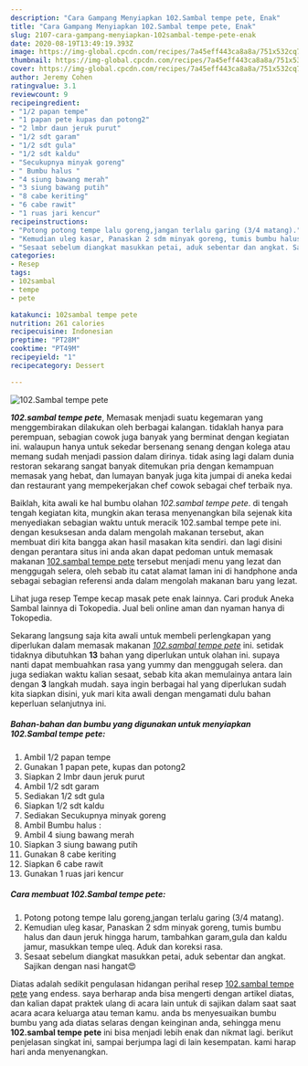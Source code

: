 ```yaml
---
description: "Cara Gampang Menyiapkan 102.Sambal tempe pete, Enak"
title: "Cara Gampang Menyiapkan 102.Sambal tempe pete, Enak"
slug: 2107-cara-gampang-menyiapkan-102sambal-tempe-pete-enak
date: 2020-08-19T13:49:19.393Z
image: https://img-global.cpcdn.com/recipes/7a45eff443ca8a8a/751x532cq70/102sambal-tempe-pete-foto-resep-utama.jpg
thumbnail: https://img-global.cpcdn.com/recipes/7a45eff443ca8a8a/751x532cq70/102sambal-tempe-pete-foto-resep-utama.jpg
cover: https://img-global.cpcdn.com/recipes/7a45eff443ca8a8a/751x532cq70/102sambal-tempe-pete-foto-resep-utama.jpg
author: Jeremy Cohen
ratingvalue: 3.1
reviewcount: 9
recipeingredient:
- "1/2 papan tempe"
- "1 papan pete kupas dan potong2"
- "2 lmbr daun jeruk purut"
- "1/2 sdt garam"
- "1/2 sdt gula"
- "1/2 sdt kaldu"
- "Secukupnya minyak goreng"
- " Bumbu halus "
- "4 siung bawang merah"
- "3 siung bawang putih"
- "8 cabe keriting"
- "6 cabe rawit"
- "1 ruas jari kencur"
recipeinstructions:
- "Potong potong tempe lalu goreng,jangan terlalu garing (3/4 matang)."
- "Kemudian uleg kasar, Panaskan 2 sdm minyak goreng, tumis bumbu halus dan daun jeruk hingga harum, tambahkan garam,gula dan kaldu jamur, masukkan tempe uleq. Aduk dan koreksi rasa."
- "Sesaat sebelum diangkat masukkan petai, aduk sebentar dan angkat. Sajikan dengan nasi hangat😍"
categories:
- Resep
tags:
- 102sambal
- tempe
- pete

katakunci: 102sambal tempe pete 
nutrition: 261 calories
recipecuisine: Indonesian
preptime: "PT28M"
cooktime: "PT49M"
recipeyield: "1"
recipecategory: Dessert

---
```



![102.Sambal tempe pete](https://img-global.cpcdn.com/recipes/7a45eff443ca8a8a/751x532cq70/102sambal-tempe-pete-foto-resep-utama.jpg)

<b><i>102.sambal tempe pete</i></b>, Memasak menjadi suatu kegemaran yang menggembirakan dilakukan oleh berbagai kalangan. tidaklah hanya para perempuan, sebagian cowok juga banyak yang berminat dengan kegiatan ini. walaupun hanya untuk sekedar bersenang senang dengan kolega atau memang sudah menjadi passion dalam dirinya. tidak asing lagi dalam dunia restoran sekarang sangat banyak ditemukan pria dengan kemampuan memasak yang hebat, dan lumayan banyak juga kita jumpai di aneka kedai dan restaurant yang mempekerjakan chef cowok sebagai chef terbaik nya.

Baiklah, kita awali ke hal bumbu olahan <i>102.sambal tempe pete</i>. di tengah tengah kegiatan kita, mungkin akan terasa menyenangkan bila sejenak kita menyediakan sebagian waktu untuk meracik 102.sambal tempe pete ini. dengan kesuksesan anda dalam mengolah makanan tersebut, akan membuat diri kita bangga akan hasil masakan kita sendiri. dan lagi disini dengan perantara situs ini anda akan dapat pedoman untuk memasak makanan <u>102.sambal tempe pete</u> tersebut menjadi menu yang lezat dan menggugah selera, oleh sebab itu catat alamat laman ini di handphone anda sebagai sebagian referensi anda dalam mengolah makanan baru yang lezat.

Lihat juga resep Tempe kecap masak pete enak lainnya. Cari produk Aneka Sambal lainnya di Tokopedia. Jual beli online aman dan nyaman hanya di Tokopedia.


Sekarang langsung saja kita awali untuk membeli perlengkapan yang diperlukan dalam memasak makanan <u><i>102.sambal tempe pete</i></u> ini. setidak tidaknya dibutuhkan <b>13</b> bahan yang diperlukan untuk olahan ini. supaya nanti dapat membuahkan rasa yang yummy dan menggugah selera. dan juga sediakan waktu kalian sesaat, sebab kita akan memulainya antara lain dengan <b>3</b> langkah mudah. saya ingin berbagai hal yang diperlukan sudah kita siapkan disini, yuk mari kita awali dengan mengamati dulu bahan keperluan selanjutnya ini.

<!--inarticleads1-->

##### Bahan-bahan dan bumbu yang digunakan untuk menyiapkan 102.Sambal tempe pete:

1. Ambil 1/2 papan tempe
1. Gunakan 1 papan pete, kupas dan potong2
1. Siapkan 2 lmbr daun jeruk purut
1. Ambil 1/2 sdt garam
1. Sediakan 1/2 sdt gula
1. Siapkan 1/2 sdt kaldu
1. Sediakan Secukupnya minyak goreng
1. Ambil  Bumbu halus :
1. Ambil 4 siung bawang merah
1. Siapkan 3 siung bawang putih
1. Gunakan 8 cabe keriting
1. Siapkan 6 cabe rawit
1. Gunakan 1 ruas jari kencur




<!--inarticleads2-->

##### Cara membuat 102.Sambal tempe pete:

1. Potong potong tempe lalu goreng,jangan terlalu garing (3/4 matang).
1. Kemudian uleg kasar, Panaskan 2 sdm minyak goreng, tumis bumbu halus dan daun jeruk hingga harum, tambahkan garam,gula dan kaldu jamur, masukkan tempe uleq. Aduk dan koreksi rasa.
1. Sesaat sebelum diangkat masukkan petai, aduk sebentar dan angkat. Sajikan dengan nasi hangat😍




Diatas adalah sedikit pengulasan hidangan perihal resep <u>102.sambal tempe pete</u> yang endess. saya berharap anda bisa mengerti dengan artikel diatas, dan kalian dapat praktek ulang di acara lain untuk di sajikan dalam saat saat acara acara keluarga atau teman kamu. anda bs menyesuaikan bumbu bumbu yang ada diatas selaras dengan keinginan anda, sehingga menu <b>102.sambal tempe pete</b> ini bisa menjadi lebih enak dan nikmat lagi. berikut penjelasan singkat ini, sampai berjumpa lagi di lain kesempatan. kami harap hari anda menyenangkan.
